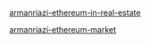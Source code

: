
[armanriazi-ethereum-in-real-estate](armanriazi-ethereum-in-real-estate.md)

[armanriazi-ethereum-market](armanriazi-ethereum-market.md)